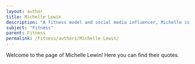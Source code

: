 ```yaml
---
layout: author
title: Michelle Lewin
description: "A fitness model and social media influencer, Michelle is known for her fitness tips, workout guides, and lifestyle advice, and she has significantly impacted the fitness industry through her engaging content."
subject: "Fitness"
parent: Fitness
permalink: /Fitness/authors/Michelle-Lewin/
---
```


Welcome to the page of Michelle Lewin! Here you can find their quotes.
